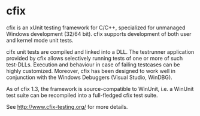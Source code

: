 cfix
====

cfix is an xUnit testing framework for C/C++, specialized for unmanaged Windows development (32/64 bit). cfix supports development of both user and kernel mode unit tests. 

cifx unit tests are compiled and linked into a DLL. The testrunner application provided by cfix allows selectively running tests of one or more of such test-DLLs. Execution and behaviour in case of failing testcases can be highly customized. Moreover, cfix has been designed to work well in conjunction with the Windows Debuggers (Visual Studio, WinDBG). 

As of cfix 1.3, the framework is source-compatible to WinUnit, i.e. a WinUnit test suite can be recompiled into a full-fledged cfix test suite.

See http://www.cfix-testing.org/ for more details.
